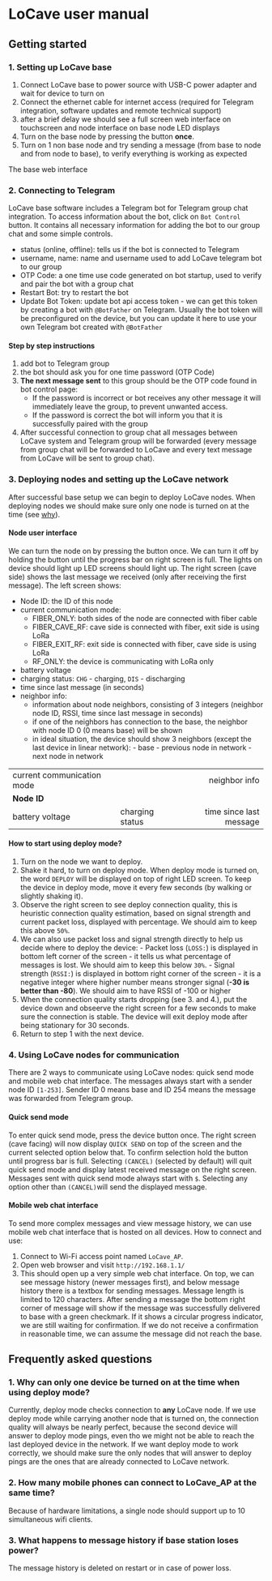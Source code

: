 # LoCave user manual

## Getting started

### 1. Setting up LoCave base

1. Connect LoCave base to power source with USB-C power adapter and wait for device to turn on
2. Connect the ethernet cable for internet access (required for Telegram integration, software
   updates and remote technical support)
3. after a brief delay we should see a full screen web interface on touchscreen and node interface
   on base node LED displays
4. Turn on the base node by pressing the button **once**.
5. Turn on 1 non base node and try sending a message (from base to node and from node to base), to
   verify everything is working as expected

The base web interface

### 2. Connecting to Telegram

LoCave base software includes a Telegram bot for Telegram group chat integration. To access
information about the bot, click on `Bot Control` button. It contains all necessary information for
adding the bot to our group chat and some simple controls.

- status (online, offline): tells us if the bot is connected to Telegram
- username, name: name and username used to add LoCave telegram bot to our group
- OTP Code: a one time use code generated on bot startup, used to verify and pair the bot with a
  group chat
- Restart Bot: try to restart the bot
- Update Bot Token: update bot api access token - we can get this token by creating a bot with
  `@BotFather` on Telegram. Usually the bot token will be preconfigured on the device, but you can
  update it here to use your own Telegram bot created with `@BotFather`

#### Step by step instructions

1. add bot to Telegram group
2. the bot should ask you for one time password (OTP Code)
3. **The next message sent** to this group should be the OTP code found in bot control page:
   - If the password is incorrect or bot receives any other message it will immediately leave the
     group, to prevent unwanted access.
   - If the password is correct the bot will inform you that it is successfully paired with the
     group
4. After successful connection to group chat all messages between LoCave system and Telegram group
   will be forwarded (every message from group chat will be forwarded to LoCave and every text
   message from LoCave will be sent to group chat).

### 3. Deploying nodes and setting up the LoCave network

After successful base setup we can begin to deploy LoCave nodes. When deploying nodes we should make
sure only one node is turned on at the time (see
[why](#1-why-can-only-one-device-be-turned-on-at-the-time-when-using-deploy-mode)).

#### Node user interface

We can turn the node on by pressing the button once. We can turn it off by holding the button until
the progress bar on right screen is full. The lights on device should light up LED screens should
light up. The right screen (cave side) shows the last message we received (only after receiving the
first message). The left screen shows:

- Node ID: the ID of this node
- current communication mode:
  - FIBER_ONLY: both sides of the node are connected with fiber cable
  - FIBER_CAVE_RF: cave side is connected with fiber, exit side is using LoRa
  - FIBER_EXIT_RF: exit side is connected with fiber, cave side is using LoRa
  - RF_ONLY: the device is communicating with LoRa only
- battery voltage
- charging status: `CHG` - charging, `DIS` - discharging
- time since last message (in seconds)
- neighbor info:
  - information about node neighbors, consisting of 3 integers (neighbor node ID, RSSI, time since
    last message in seconds)
  - if one of the neighbors has connection to the base, the neighbor with node ID 0 (0 means base)
    will be shown
  - in ideal situation, the device should show 3 neighbors (except the last device in linear
    network): - base - previous node in network - next node in network

|                            |                 |                         |
| -------------------------- | --------------- | ----------------------: |
| current communication mode |                 |           neighbor info |
| **Node ID**                |                 |                         |
| battery voltage            | charging status | time since last message |

#### How to start using deploy mode?

1. Turn on the node we want to deploy.
2. Shake it hard, to turn on deploy mode. When deploy mode is turned on, the word `DEPLOY` will be
   displayed on top of right LED screen. To keep the device in deploy mode, move it every few
   seconds (by walking or slightly shaking it).
3. Observe the right screen to see deploy connection quality, this is heuristic connection quality
   estimation, based on signal strength and current packet loss, displayed with percentage. We
   should aim to keep this above `50%`.
4. We can also use packet loss and signal strength directly to help us decide where to deploy the
   device: - Packet loss (`LOSS:`) is displayed in bottom left corner of the screen - it tells us
   what percentage of messages is lost. We should aim to keep this below `30%`. - Signal strength
   (`RSSI:`) is displayed in bottom right corner of the screen - it is a negative integer where
   higher number means stronger signal (**-30 is better than -80**). We should aim to have RSSI of
   -100 or higher
5. When the connection quality starts dropping (see 3. and 4.), put the device down and obseerve the
   right screen for a few seconds to make sure the connection is stable. The device will exit deploy
   mode after being stationary for 30 seconds.
6. Return to step 1 with the next device.

### 4. Using LoCave nodes for communication

There are 2 ways to communicate using LoCave nodes: quick send mode and mobile web chat interface.
The messages always start with a sender node ID `[1-253]`. Sender ID 0 means base and ID 254 means
the message was forwarded from Telegram group.

#### Quick send mode

To enter quick send mode, press the device button once. The right screen (cave facing) will now
display `QUICK SEND` on top of the screen and the current selected option below that. To confirm
selection hold the button until progress bar is full. Selecting `(CANCEL)` (selected by default)
will quit quick send mode and display latest received message on the right screen. Messages sent
with quick send mode always start with `$`. Selecting any option other than `(CANCEL)`will send the
displayed message.

#### Mobile web chat interface

To send more complex messages and view message history, we can use mobile web chat interface that is
hosted on all devices. How to connect and use:

1. Connect to Wi-Fi access point named `LoCave_AP`.
2. Open web browser and visit `http://192.168.1.1/`
3. This should open up a very simple web chat interface. On top, we can see message history (newer
   messages first), and below message history there is a textbox for sending messages. Message
   length is limited to 120 characters. After sending a message the bottom right corner of message
   will show if the message was successfully delivered to base with a green checkmark. If it shows a
   circular progress indicator, we are still waiting for confirmation. If we do not receive a
   confirmation in reasonable time, we can assume the message did not reach the base.

## Frequently asked questions

### 1. Why can only one device be turned on at the time when using deploy mode?

Currently, deploy mode checks connection to **any** LoCave node. If we use deploy mode while
carrying another node that is turned on, the connection quality will always be nearly perfect,
because the second device will answer to deploy mode pings, even tho we might not be able to reach
the last deployed device in the network. If we want deploy mode to work correctly, we should make
sure the only nodes that will answer to deploy pings are the ones that are already connected to
LoCave network.

### 2. How many mobile phones can connect to LoCave_AP at the same time?

Because of hardware limitations, a single node should support up to 10 simultaneous wifi clients.

### 3. What happens to message history if base station loses power?

The message history is deleted on restart or in case of power loss.

